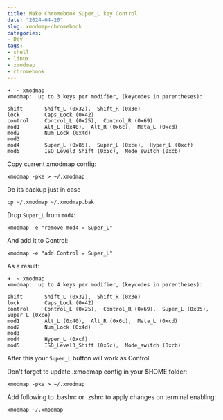 ```yaml
---
title: Make Chromebook Super_L key Control 
date: "2024-04-20"
slug: xmodmap-chromebook
categories:
- Dev
tags:
- shell
- linux
- xmodmap
- chromebook
---
```


```shell
➜  ~ xmodmap
xmodmap:  up to 3 keys per modifier, (keycodes in parentheses):

shift       Shift_L (0x32),  Shift_R (0x3e)
lock        Caps_Lock (0x42)
control     Control_L (0x25),  Control_R (0x69)
mod1        Alt_L (0x40),  Alt_R (0x6c),  Meta_L (0xcd)
mod2        Num_Lock (0x4d)
mod3
mod4        Super_L (0x85),  Super_L (0xce),  Hyper_L (0xcf)
mod5        ISO_Level3_Shift (0x5c),  Mode_switch (0xcb)
```

Copy current xmodmap config:

```shell
xmodmap -pke > ~/.xmodmap
```

Do its backup just in case

```shell
cp ~/.xmodmap ~/.xmodmap.bak
```

Drop `Super_L` from `mod4`:

```shell
xmodmap -e "remove mod4 = Super_L"
```

And add it to Control:

```shell
xmodmap -e "add Control = Super_L"
```

As a result:

```shell
➜  ~ xmodmap
xmodmap:  up to 4 keys per modifier, (keycodes in parentheses):

shift       Shift_L (0x32),  Shift_R (0x3e)
lock        Caps_Lock (0x42)
control     Control_L (0x25),  Control_R (0x69),  Super_L (0x85),  Super_L (0xce)
mod1        Alt_L (0x40),  Alt_R (0x6c),  Meta_L (0xcd)
mod2        Num_Lock (0x4d)
mod3
mod4        Hyper_L (0xcf)
mod5        ISO_Level3_Shift (0x5c),  Mode_switch (0xcb)
```

After this your `Super_L` button will work as Control.

Don't forget to update .xmodmap config in your $HOME folder:

```shell
xmodmap -pke > ~/.xmodmap
```

Add following to .bashrc or .zshrc to apply changes on terminal enabling:

```shell
xmodmap ~/.xmodmap
```
